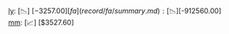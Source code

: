 [ly](record/ly/summary.md): [📉] [$-3257.00]  
[fa](record/fa/summary.md): [📉] [$-912560.00]  
[mm](record/mm/summary.md): [📈] [$3527.60]  
